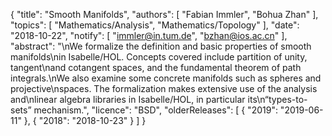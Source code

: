 {
    "title": "Smooth Manifolds",
    "authors": [
        "Fabian Immler",
        "Bohua Zhan"
    ],
    "topics": [
        "Mathematics/Analysis",
        "Mathematics/Topology"
    ],
    "date": "2018-10-22",
    "notify": [
        "immler@in.tum.de",
        "bzhan@ios.ac.cn"
    ],
    "abstract": "\nWe formalize the definition and basic properties of smooth manifolds\nin Isabelle/HOL. Concepts covered include partition of unity, tangent\nand cotangent spaces, and the fundamental theorem of path integrals.\nWe also examine some concrete manifolds such as spheres and projective\nspaces. The formalization makes extensive use of the analysis and\nlinear algebra libraries in Isabelle/HOL, in particular its\n“types-to-sets” mechanism.",
    "licence": "BSD",
    "olderReleases": [
        {
            "2019": "2019-06-11"
        },
        {
            "2018": "2018-10-23"
        }
    ]
}
